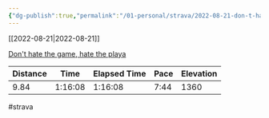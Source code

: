 ```yaml
---
{"dg-publish":true,"permalink":"/01-personal/strava/2022-08-21-don-t-hate-the-game-hate-the-playa/"}
---
```



[[2022-08-21\|2022-08-21]]

[Don't hate the game, hate the playa](https://www.strava.com/activities/7678060666)

| Distance | Time    | Elapsed Time | Pace | Elevation |
| -------- | ------- | ------------ | ---- | --------- |
| 9.84     | 1:16:08 | 1:16:08      | 7:44 | 1360      |




#strava
